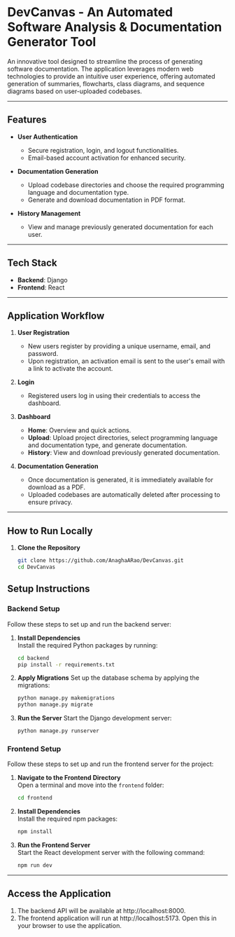 # DevCanvas - An Automated Software Analysis & Documentation Generator Tool

An innovative tool designed to streamline the process of generating software documentation. The application leverages modern web technologies to provide an intuitive user experience, offering automated generation of summaries, flowcharts, class diagrams, and sequence diagrams based on user-uploaded codebases.

---

## Features

- **User Authentication**
  - Secure registration, login, and logout functionalities.
  - Email-based account activation for enhanced security.
  
- **Documentation Generation**
  - Upload codebase directories and choose the required programming language and documentation type.
  - Generate and download documentation in PDF format.
  
- **History Management**
  - View and manage previously generated documentation for each user.

---

## Tech Stack

- **Backend**: Django  
- **Frontend**: React  

---

## Application Workflow

1. **User Registration**  
   - New users register by providing a unique username, email, and password.  
   - Upon registration, an activation email is sent to the user's email with a link to activate the account.  

2. **Login**  
   - Registered users log in using their credentials to access the dashboard.  

3. **Dashboard**  
   - **Home**: Overview and quick actions.  
   - **Upload**: Upload project directories, select programming language and documentation type, and generate documentation.  
   - **History**: View and download previously generated documentation.  

4. **Documentation Generation**  
   - Once documentation is generated, it is immediately available for download as a PDF.  
   - Uploaded codebases are automatically deleted after processing to ensure privacy.
  
  ---


## How to Run Locally

1. **Clone the Repository**  
   ```bash
   git clone https://github.com/AnaghaARao/DevCanvas.git
   cd DevCanvas

## Setup Instructions

### Backend Setup

Follow these steps to set up and run the backend server:

1. **Install Dependencies**  
   Install the required Python packages by running:  
   ```bash
   cd backend
   pip install -r requirements.txt

2. **Apply Migrations**
   Set up the database schema by applying the migrations:
   ```bash
   python manage.py makemigrations
   python manage.py migrate
3. **Run the Server**
   Start the Django development server:
   ```bash
   python manage.py runserver

### Frontend Setup

Follow these steps to set up and run the frontend server for the project:

1. **Navigate to the Frontend Directory**  
   Open a terminal and move into the `frontend` folder:  
   ```bash
   cd frontend
2. **Install Dependencies**  
   Install the required npm packages:  
   ```bash
   npm install
3. **Run the Frontend Server**  
   Start the React development server with the following command:  
   ```bash
   npm run dev

---

## Access the Application

1. The backend API will be available at http://localhost:8000.
2. The frontend application will run at http://localhost:5173. Open this in your browser to use the application.
